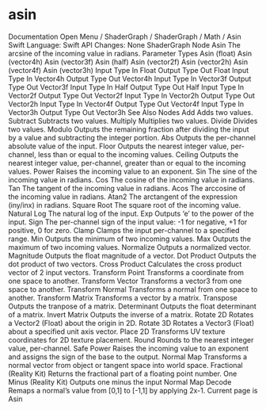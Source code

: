 # asin
 Documentation 
 Open Menu 
/
 ShaderGraph 
/
ShaderGraph
/
 Math 
/
 Asin 
Swift
Language: 
Swift
 API Changes: 
None
ShaderGraph Node
Asin
The arcsine of the incoming value in radians.
Parameter Types
 Asin (float) 
 Asin (vector4h) 
 Asin (vector3f) 
 Asin (half) 
 Asin (vector2f) 
 Asin (vector2h) 
 Asin (vector4f) 
 Asin (vector3h) 
Input
Type
In
Float
Output
Type
Out
Float
Input
Type
In
Vector4h
Output
Type
Out
Vector4h
Input
Type
In
Vector3f
Output
Type
Out
Vector3f
Input
Type
In
Half
Output
Type
Out
Half
Input
Type
In
Vector2f
Output
Type
Out
Vector2f
Input
Type
In
Vector2h
Output
Type
Out
Vector2h
Input
Type
In
Vector4f
Output
Type
Out
Vector4f
Input
Type
In
Vector3h
Output
Type
Out
Vector3h
See Also
Nodes
Add
Adds two values.
Subtract
Subtracts two values.
Multiply
Multiplies two values.
Divide
Divides two values.
Modulo
Outputs the remaining fraction after dividing the input by a value and subtracting the integer portion.
Abs
Outputs the per-channel absolute value of the input.
Floor
Outputs the nearest integer value, per-channel, less than or equal to the incoming values.
Ceiling
Outputs the nearest integer value, per-channel, greater than or equal to the incoming values.
Power
Raises the incoming value to an exponent.
Sin
The sine of the incoming value in radians.
Cos
The cosine of the incoming value in radians.
Tan
The tangent of the incoming value in radians.
Acos
The arccosine of the incoming value in radians.
Atan2
The arctangent of the expression (iny/inx) in radians.
Square Root
The square root of the incoming value.
Natural Log
The natural log of the input.
Exp
Outputs ‘e’ to the power of the input.
Sign
The per-channel sign of the input value: -1 for negative, +1 for positive, 0 for zero.
Clamp
Clamps the input per-channel to a specified range.
Min
Outputs the minimum of two incoming values.
Max
Outputs the maximum of two incoming values.
Normalize
Outputs a normalized vector.
Magnitude
Outputs the float magnitude of a vector.
Dot Product
Outputs the dot product of two vectors.
Cross Product
Calculates the cross product vector of 2 input vectors.
Transform Point
Transforms a coordinate from one space to another.
Transform Vector
Transforms a vector3 from one space to another.
Transform Normal
Transforms a normal from one space to another.
Transform Matrix
Transforms a vector by a matrix.
Transpose
Outputs the tranpose of a matrix.
Determinant
Outputs the float determinant of a matrix.
Invert Matrix
Outputs the inverse of a matrix.
Rotate 2D
Rotates a Vector2 (Float) about the origin in 2D.
Rotate 3D
Rotates a Vector3 (Float) about a specified unit axis vector.
Place 2D
Transforms UV texture coordinates for 2D texture placement.
Round
Rounds to the nearest integer value, per-channel.
Safe Power
Raises the incoming value to an exponent and assigns the sign of the base to the output.
Normal Map
Transforms a normal vector from object or tangent space into world space.
Fractional (Reality
Kit)
Returns the fractional part of a floating point number.
One Minus (Reality
Kit)
Outputs one minus the input
Normal Map Decode
Remaps a normal’s value from [0,1] to [-1,1] by applying 2x-1.
 Current page is Asin 